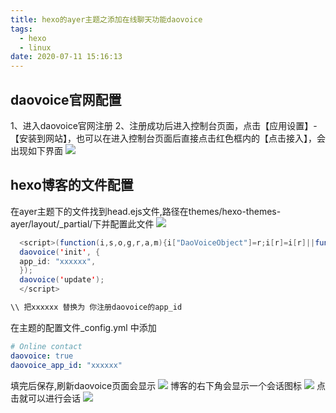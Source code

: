 ```yaml
---
title: hexo的ayer主题之添加在线聊天功能daovoice
tags:
  - hexo
  - linux
date: 2020-07-11 15:16:13
---
```

## daovoice官网配置
1、进入daovoice官网注册
2、注册成功后进入控制台页面，点击【应用设置】-【安装到网站】，也可以在进入控制台页面后直接点击红色框内的【点击接入】，会出现如下界面
![](../1.png)

## hexo博客的文件配置
在ayer主题下的文件找到head.ejs文件,路径在themes/hexo-themes-ayer/layout/_partial/下并配置此文件
![](../2.png)
```java
  <script>(function(i,s,o,g,r,a,m){i["DaoVoiceObject"]=r;i[r]=i[r]||function(){(i[r].q=i[r].q||[]).push(arguments)},i[r].l=1*new Date();a=s.createElement(o),m=s.getElementsByTagName(o)[0];a.async=1;a.src=g;a.charset="utf-8";m.parentNode.insertBefore(a,m)})(window,document,"script",('https:' == document.location.protocol ? 'https:' : 'http:') + "//widget.daovoice.io/widget/xxxxxx.js","daovoice")
  daovoice('init', {
  app_id: "xxxxxx",
  });
  daovoice('update');
  </script>

\\ 把xxxxxx 替换为 你注册daovoice的app_id 
```
在主题的配置文件_config.yml 中添加
```yaml
# Online contact
daovoice: true  
daovoice_app_id: "xxxxxx"
```
填完后保存,刷新daovoice页面会显示
![](../3.png)
博客的右下角会显示一个会话图标
![](../44.png)
点击就可以进行会话
![](../5.png)